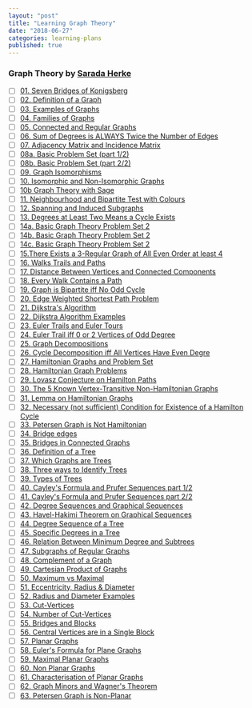 ```yaml
---
layout: "post"
title: "Learning Graph Theory"
date: "2018-06-27"
categories: learning-plans
published: true
---
```


### Graph Theory by [Sarada Herke](https://www.youtube.com/channel/UCV8tyRakGZuXUwD-wYH1yGg)

- [ ] [01. Seven Bridges of Konigsberg](https://www.youtube.com/watch?v=eIb1cz06UwI)
- [ ] [02. Definition of a Graph](https://www.youtube.com/watch?v=S1Zwhz-MhCs)
- [ ] [03. Examples of Graphs](https://www.youtube.com/watch?v=lLOvB1qFE1E)
- [ ] [04. Families of Graphs](https://www.youtube.com/watch?v=71XbdtoG7P8)
- [ ] [05. Connected and Regular Graphs](https://www.youtube.com/watch?v=BEyuUXQs5ko)
- [ ] [06. Sum of Degrees is ALWAYS Twice the Number of Edges](https://www.youtube.com/watch?v=YoRhmz_OSBY)
- [ ] [07. Adjacency Matrix and Incidence Matrix](https://www.youtube.com/watch?v=LUDNz2bIjWI)
- [ ] [08a. Basic Problem Set (part 1/2)](https://www.youtube.com/watch?v=Qe9e-XcEvlo)
- [ ] [08b. Basic Problem Set (part 2/2)](https://www.youtube.com/watch?v=t0UzHk53HjM)
- [ ] [09. Graph Isomorphisms](https://www.youtube.com/watch?v=yFpRpxOry-A)
- [ ] [10. Isomorphic and Non-Isomorphic Graphs](https://www.youtube.com/watch?v=z-GfKbzvtBA)
- [ ] [10b Graph Theory with Sage](https://www.youtube.com/watch?v=p67pxeLZXn4)
- [ ] [11. Neighbourhood and Bipartite Test with Colours](https://www.youtube.com/watch?v=za_BGCGJzSs)
- [ ] [12. Spanning and Induced Subgraphs](https://www.youtube.com/watch?v=dPHkyRvLtIU)
- [ ] [13. Degrees at Least Two Means a Cycle Exists](https://www.youtube.com/watch?v=voD1xLxZvAM)
- [ ] [14a. Basic Graph Theory Problem Set 2](https://www.youtube.com/watch?v=fFuIMMkIO9Q)
- [ ] [14b. Basic Graph Theory Problem Set 2](https://www.youtube.com/watch?v=3uS6toYt-Dw)
- [ ] [14c. Basic Graph Theory Problem Set 2](https://www.youtube.com/watch?v=lPLrNDdJEB0)
- [ ] [15.There Exists a 3-Regular Graph of All Even Order at least 4](https://www.youtube.com/watch?v=flYT0ku1dpQ)
- [ ] [16. Walks Trails and Paths](https://www.youtube.com/watch?v=koXFopNHE2U)
- [ ] [17. Distance Between Vertices and Connected Components](https://www.youtube.com/watch?v=m14uiz7Bats)
- [ ] [18. Every Walk Contains a Path](https://www.youtube.com/watch?v=vTzZ6jFOemc)
- [ ] [19. Graph is Bipartite iff No Odd Cycle](https://www.youtube.com/watch?v=YiGFhWxtHjQ)
- [ ] [20. Edge Weighted Shortest Path Problem](https://www.youtube.com/watch?v=38G5uSxylaY)
- [ ] [21. Dijkstra's Algorithm](https://www.youtube.com/watch?v=8njHSvS_inI)
- [ ] [22. Dijkstra Algorithm Examples](https://www.youtube.com/watch?v=EHZf1_gM3dM)
- [ ] [23. Euler Trails and Euler Tours](https://www.youtube.com/watch?v=1V_6nUUNoms)
- [ ] [24. Euler Trail iff 0 or 2 Vertices of Odd Degree](https://www.youtube.com/watch?v=g929VCcnz5Q)
- [ ] [25. Graph Decompositions](https://www.youtube.com/watch?v=lGth8VdtU88)
- [ ] [26. Cycle Decomposition iff All Vertices Have Even Degre](https://www.youtube.com/watch?v=Dvvqs375ax8)
- [ ] [27. Hamiltonian Graphs and Problem Set](https://www.youtube.com/watch?v=wh9mZCUf-z4)
- [ ] [28. Hamiltonian Graph Problems](https://www.youtube.com/watch?v=3xeYcRYccro)
- [ ] [29. Lovasz Conjecture on Hamilton Paths](https://www.youtube.com/watch?v=Bq1u9704csA)
- [ ] [30. The 5 Known Vertex-Transitive Non-Hamiltonian Graphs](https://www.youtube.com/watch?v=FgHuQw7kb-o)
- [ ] [31. Lemma on Hamiltonian Graphs](https://www.youtube.com/watch?v=XA8MDEYNWx8)
- [ ] [32. Necessary (not sufficient) Condition for Existence of a Hamilton Cycle](https://www.youtube.com/watch?v=0ksOKghZKdo)
- [ ] [33. Petersen Graph is Not Hamiltonian](https://www.youtube.com/watch?v=AVe-OA-fcV0)
- [ ] [34. Bridge edges](https://www.youtube.com/watch?v=zxu0dL436gI)
- [ ] [35. Bridges in Connected Graphs](https://www.youtube.com/watch?v=SFFEc8DbO0Y)
- [ ] [36. Definition of a Tree](https://www.youtube.com/watch?v=QFQlxtz7f6g)
- [ ] [37. Which Graphs are Trees](https://www.youtube.com/watch?v=BptJFixSseM)
- [ ] [38. Three ways to Identify Trees](https://www.youtube.com/watch?v=Yon2ndGQU5s)
- [ ] [39. Types of Trees](https://www.youtube.com/watch?v=2k_FFB5Rmwo)
- [ ] [40. Cayley's Formula and Prufer Sequences part 1/2](https://www.youtube.com/watch?v=Ve447EOW8ww)
- [ ] [41. Cayley's Formula and Prufer Sequences part 2/2](https://www.youtube.com/watch?v=utfW-xsDp3Y)
- [ ] [42. Degree Sequences and Graphical Sequences](https://www.youtube.com/watch?v=aNKO4ttWmcU)
- [ ] [43. Havel-Hakimi Theorem on Graphical Sequences](https://www.youtube.com/watch?v=iQJ1PFZ4gh0)
- [ ] [44. Degree Sequence of a Tree](https://www.youtube.com/watch?v=cCG4_mj9TgM)
- [ ] [45. Specific Degrees in a Tree](https://www.youtube.com/watch?v=SzPyRwZJLso)
- [ ] [46. Relation Between Minimum Degree and Subtrees](https://www.youtube.com/watch?v=IvLcmazpMPg)
- [ ] [47. Subgraphs of Regular Graphs](https://www.youtube.com/watch?v=KFtPHoaqUaQ)
- [ ] [48. Complement of a Graph](https://www.youtube.com/watch?v=VTgxv334KSU)
- [ ] [49. Cartesian Product of Graphs](https://www.youtube.com/watch?v=X8mnQJ5AlTM)
- [ ] [50. Maximum vs Maximal](https://www.youtube.com/watch?v=03PUwWef2Dg)
- [ ] [51. Eccentricity, Radius & Diameter](https://www.youtube.com/watch?v=YbCn8d4Enos)
- [ ] [52. Radius and Diameter Examples](https://www.youtube.com/watch?v=O4LVAGV8tok)
- [ ] [53. Cut-Vertices](https://www.youtube.com/watch?v=BxAgmaLWaq4)
- [ ] [54. Number of Cut-Vertices](https://www.youtube.com/watch?v=mPI8_qZm1_8)
- [ ] [55. Bridges and Blocks](https://www.youtube.com/watch?v=iGsxKUzW3cs)
- [ ] [56. Central Vertices are in a Single Block](https://www.youtube.com/watch?v=Wp-2_Paikt8)
- [ ] [57. Planar Graphs](https://www.youtube.com/watch?v=wnYtITkWAYA)
- [ ] [58. Euler's Formula for Plane Graphs](https://www.youtube.com/watch?v=5ywif1Zpeo4)
- [ ] [59. Maximal Planar Graphs](https://www.youtube.com/watch?v=_d_6JvceAwE)
- [ ] [60. Non Planar Graphs](https://www.youtube.com/watch?v=-m6Dq7v9ToM)
- [ ] [61. Characterisation of Planar Graphs](https://www.youtube.com/watch?v=UkjJE3bmPV0)
- [ ] [62. Graph Minors and Wagner's Theorem](https://www.youtube.com/watch?v=2hkLC2q2wT4)
- [ ] [63. Petersen Graph is Non-Planar](https://www.youtube.com/watch?v=tdw_ECm8kRE)
